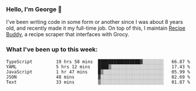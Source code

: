 ### Hello, I'm George 👋

I've been writing code in some form or another since I was about 8 years old, and recently made it my full-time job. On top of this, I maintain [Recipe Buddy](https://github.com/georgegebbett/recipe-buddy), a recipe scraper that interfaces with Grocy.  

<!--
**georgegebbett/georgegebbett** is a ✨ _special_ ✨ repository because its `README.md` (this file) appears on your GitHub profile.

Here are some ideas to get you started:

- 🔭 I’m currently working on ...
- 🌱 I’m currently learning ...
- 👯 I’m looking to collaborate on ...
- 🤔 I’m looking for help with ...
- 💬 Ask me about ...
- 📫 How to reach me: ...
- 😄 Pronouns: ...
- ⚡ Fun fact: ...
-->

### What I've been up to this week:
<!--START_SECTION:waka-->

```text
TypeScript         19 hrs 58 mins  ████████████████▓░░░░░░░░   66.87 %
YAML               5 hrs 12 mins   ████▒░░░░░░░░░░░░░░░░░░░░   17.43 %
JavaScript         1 hr 47 mins    █▒░░░░░░░░░░░░░░░░░░░░░░░   05.99 %
JSON               48 mins         ▓░░░░░░░░░░░░░░░░░░░░░░░░   02.69 %
Text               33 mins         ▒░░░░░░░░░░░░░░░░░░░░░░░░   01.87 %
```

<!--END_SECTION:waka-->
